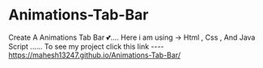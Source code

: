 # Animations-Tab-Bar
Create A Animations Tab Bar 💕....
Here i am using -> Html , Css , And Java Script ......
To see my project click this link ----  https://mahesh13247.github.io/Animations-Tab-Bar/

